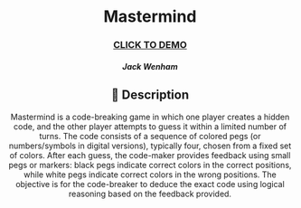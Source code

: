   <div id="description" align="center">

  # Mastermind

  ### [CLICK TO DEMO](https://jwenham22.github.io/unit1-project/)

  ##### Jack Wenham

 

  ## :pencil: Description

Mastermind is a code-breaking game in which one player creates a hidden code, 
and the other player attempts to guess it within a limited number of turns. 
The code consists of a sequence of colored pegs (or numbers/symbols in digital versions), 
typically four, chosen from a fixed set of colors. After each guess, the code-maker 
provides feedback using small pegs or markers: black pegs indicate correct colors 
in the correct positions, while white pegs indicate correct colors in the wrong 
positions. The objective is for the code-breaker to deduce the exact code using 
logical reasoning based on the feedback provided.




  </div>
